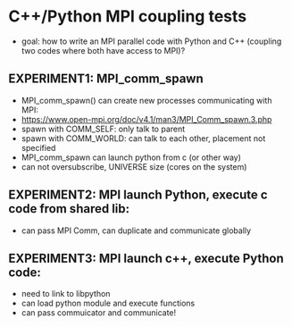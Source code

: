 # C++/Python MPI coupling tests

- goal: how to write an MPI parallel code with Python and C++ (coupling two codes where both have access to MPI)?

## **EXPERIMENT1:** MPI_comm_spawn

- MPI_comm_spawn() can create new processes communicating with MPI:
- https://www.open-mpi.org/doc/v4.1/man3/MPI_Comm_spawn.3.php
- spawn with COMM_SELF: only talk to parent
- spawn with COMM_WORLD: can talk to each other, placement not specified
- MPI_comm_spawn can launch python from c (or other way)
- can not oversubscribe, UNIVERSE size (cores on the system)


## **EXPERIMENT2:** MPI launch Python, execute c code from shared lib:

- can pass MPI Comm, can duplicate and communicate globally

## **EXPERIMENT3:** MPI launch c++, execute Python code:

- need to link to libpython
- can load python module and execute functions
- can pass commuicator and communicate!

